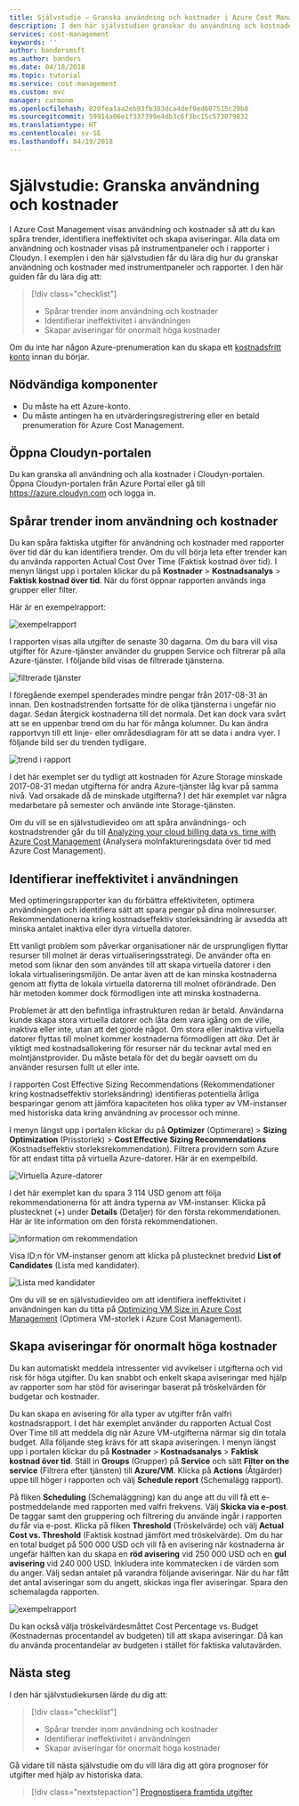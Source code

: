 ```yaml
---
title: Självstudie – Granska användning och kostnader i Azure Cost Management | Microsoft Docs
description: I den här självstudien granskar du användning och kostnader för att spåra trender, identifiera ineffektivitet och skapa aviseringar.
services: cost-management
keywords: ''
author: bandersmsft
ms.author: banders
ms.date: 04/18/2018
ms.topic: tutorial
ms.service: cost-management
ms.custom: mvc
manager: carmonm
ms.openlocfilehash: 820fea1aa2eb93fb383dca4def9ed607515c29b8
ms.sourcegitcommit: 59914a06e1f337399e4db3c6f3bc15c573079832
ms.translationtype: HT
ms.contentlocale: sv-SE
ms.lasthandoff: 04/19/2018
---
```

<!-- Intent: As a cloud-consuming user, I need to view usage and costs for my cloud resources and services.
-->

# <a name="tutorial-review-usage-and-costs"></a>Självstudie: Granska användning och kostnader

I Azure Cost Management visas användning och kostnader så att du kan spåra trender, identifiera ineffektivitet och skapa aviseringar. Alla data om användning och kostnader visas på instrumentpaneler och i rapporter i Cloudyn. I exemplen i den här självstudien får du lära dig hur du granskar användning och kostnader med instrumentpaneler och rapporter. I den här guiden får du lära dig att:

> [!div class="checklist"]
> * Spårar trender inom användning och kostnader
> * Identifierar ineffektivitet i användningen
> * Skapar aviseringar för onormalt höga kostnader

Om du inte har någon Azure-prenumeration kan du skapa ett [kostnadsfritt konto](https://azure.microsoft.com/free/?WT.mc_id=A261C142F) innan du börjar.

## <a name="prerequisites"></a>Nödvändiga komponenter

- Du måste ha ett Azure-konto.
- Du måste antingen ha en utvärderingsregistrering eller en betald prenumeration för Azure Cost Management.

## <a name="open-the-cloudyn-portal"></a>Öppna Cloudyn-portalen

Du kan granska all användning och alla kostnader i Cloudyn-portalen. Öppna Cloudyn-portalen från Azure Portal eller gå till https://azure.cloudyn.com och logga in.

## <a name="track-usage-and-cost-trends"></a>Spårar trender inom användning och kostnader

Du kan spåra faktiska utgifter för användning och kostnader med rapporter över tid där du kan identifiera trender. Om du vill börja leta efter trender kan du använda rapporten Actual Cost Over Time (Faktisk kostnad över tid). I menyn längst upp i portalen klickar du på **Kostnader** > **Kostnadsanalys** > **Faktisk kostnad över tid**. När du först öppnar rapporten används inga grupper eller filter.

Här är en exempelrapport:

![exempelrapport](./media/tutorial-review-usage/actual-cost01.png)

I rapporten visas alla utgifter de senaste 30 dagarna. Om du bara vill visa utgifter för Azure-tjänster använder du gruppen Service och filtrerar på alla Azure-tjänster. I följande bild visas de filtrerade tjänsterna.

![filtrerade tjänster](./media/tutorial-review-usage/actual-cost02.png)

I föregående exempel spenderades mindre pengar från 2017-08-31 än innan. Den kostnadstrenden fortsatte för de olika tjänsterna i ungefär nio dagar. Sedan återgick kostnaderna till det normala. Det kan dock vara svårt att se en uppenbar trend om du har för många kolumner. Du kan ändra rapportvyn till ett linje- eller områdesdiagram för att se data i andra vyer. I följande bild ser du trenden tydligare.

![trend i rapport](./media/tutorial-review-usage/actual-cost03.png)

I det här exemplet ser du tydligt att kostnaden för Azure Storage minskade 2017-08-31 medan utgifterna för andra Azure-tjänster låg kvar på samma nivå. Vad orsakade då de minskade utgifterna? I det här exemplet var några medarbetare på semester och använde inte Storage-tjänsten.

Om du vill se en självstudievideo om att spåra användnings- och kostnadstrender går du till [Analyzing your cloud billing data vs. time with Azure Cost Management](https://youtu.be/7LsVPHglM0g) (Analysera molnfaktureringsdata över tid med Azure Cost Management).

## <a name="detect-usage-inefficiencies"></a>Identifierar ineffektivitet i användningen

Med optimeringsrapporter kan du förbättra effektiviteten, optimera användningen och identifiera sätt att spara pengar på dina molnresurser. Rekommendationerna kring kostnadseffektiv storleksändring är avsedda att minska antalet inaktiva eller dyra virtuella datorer.

Ett vanligt problem som påverkar organisationer när de ursprungligen flyttar resurser till molnet är deras virtualiseringsstrategi. De använder ofta en metod som liknar den som användes till att skapa virtuella datorer i den lokala virtualiseringsmiljön. De antar även att de kan minska kostnaderna genom att flytta de lokala virtuella datorerna till molnet oförändrade. Den här metoden kommer dock förmodligen inte att minska kostnaderna.

Problemet är att den befintliga infrastrukturen redan är betald. Användarna kunde skapa stora virtuella datorer och låta dem vara igång om de ville, inaktiva eller inte, utan att det gjorde något. Om stora eller inaktiva virtuella datorer flyttas till molnet kommer kostnaderna förmodligen att *öka*. Det är viktigt med kostnadsallokering för resurser när du tecknar avtal med en molntjänstprovider. Du måste betala för det du begär oavsett om du använder resursen fullt ut eller inte.

I rapporten Cost Effective Sizing Recommendations (Rekommendationer kring kostnadseffektiv storleksändring) identifieras potentiella årliga besparingar genom att jämföra kapaciteten hos olika typer av VM-instanser med historiska data kring användning av processor och minne.  

I menyn längst upp i portalen klickar du på **Optimizer** (Optimerare)  > **Sizing Optimization** (Prisstorlek)  > **Cost Effective Sizing Recommendations** (Kostnadseffektiv storleksrekommendation). Filtrera providern som Azure för att endast titta på virtuella Azure-datorer. Här är en exempelbild.

![Virtuella Azure-datorer](./media/tutorial-review-usage/sizing01.png)

I det här exemplet kan du spara 3 114 USD genom att följa rekommendationerna för att ändra typerna av VM-instanser. Klicka på plustecknet (+) under **Details** (Detaljer) för den första rekommendationen. Här är lite information om den första rekommendationen.

![information om rekommendation](./media/tutorial-review-usage/sizing02.png)

Visa ID:n för VM-instanser genom att klicka på plustecknet bredvid **List of Candidates** (Lista med kandidater).

![Lista med kandidater](./media/tutorial-review-usage/sizing03.png)

Om du vill se en självstudievideo om att identifiera ineffektivitet i användningen kan du titta på [Optimizing VM Size in Azure Cost Management](https://youtu.be/1xaZBNmV704) (Optimera VM-storlek i Azure Cost Management).

## <a name="create-alerts-for-unusual-spending"></a>Skapa aviseringar för onormalt höga kostnader

Du kan automatiskt meddela intressenter vid avvikelser i utgifterna och vid risk för höga utgifter. Du kan snabbt och enkelt skapa aviseringar med hjälp av rapporter som har stöd för aviseringar baserat på tröskelvärden för budgetar och kostnader.

Du kan skapa en avisering för alla typer av utgifter från valfri kostnadsrapport. I det här exemplet använder du rapporten Actual Cost Over Time till att meddela dig när Azure VM-utgifterna närmar sig din totala budget. Alla följande steg krävs för att skapa aviseringen. I menyn längst upp i portalen klickar du på **Kostnader** > **Kostnadsanalys** > **Faktisk kostnad över tid**. Ställ in **Groups** (Grupper) på **Service** och sätt **Filter on the service** (Filtrera efter tjänsten) till **Azure/VM**. Klicka på **Actions** (Åtgärder) uppe till höger i rapporten och välj **Schedule report** (Schemalägg rapport).

På fliken **Scheduling** (Schemaläggning) kan du ange att du vill få ett e-postmeddelande med rapporten med valfri frekvens. Välj **Skicka via e-post**. De taggar samt den gruppering och filtrering du använde ingår i rapporten du får via e-post. Klicka på fliken **Threshold** (Tröskelvärde) och välj **Actual Cost vs. Threshold** (Faktisk kostnad jämfört med tröskelvärde). Om du har en total budget på 500 000 USD och vill få en avisering när kostnaderna är ungefär hälften kan du skapa en **röd avisering** vid 250 000 USD och en **gul avisering** vid 240 000 USD. Inkludera inte kommatecken i de värden som du anger. Välj sedan antalet på varandra följande aviseringar. När du har fått det antal aviseringar som du angett, skickas inga fler aviseringar. Spara den schemalagda rapporten.

![exempelrapport](./media/tutorial-review-usage/schedule-alert01.png)

Du kan också välja tröskelvärdesmåttet Cost Percentage vs. Budget (Kostnadernas procentandel av budgeten) till att skapa aviseringar. Då kan du använda procentandelar av budgeten i stället för faktiska valutavärden.


## <a name="next-steps"></a>Nästa steg

I den här självstudiekursen lärde du dig att:

> [!div class="checklist"]
> * Spårar trender inom användning och kostnader
> * Identifierar ineffektivitet i användningen
> * Skapar aviseringar för onormalt höga kostnader


Gå vidare till nästa självstudie om du vill lära dig att göra prognoser för utgifter med hjälp av historiska data.

> [!div class="nextstepaction"]
> [Prognostisera framtida utgifter](tutorial-forecast-spending.md)
